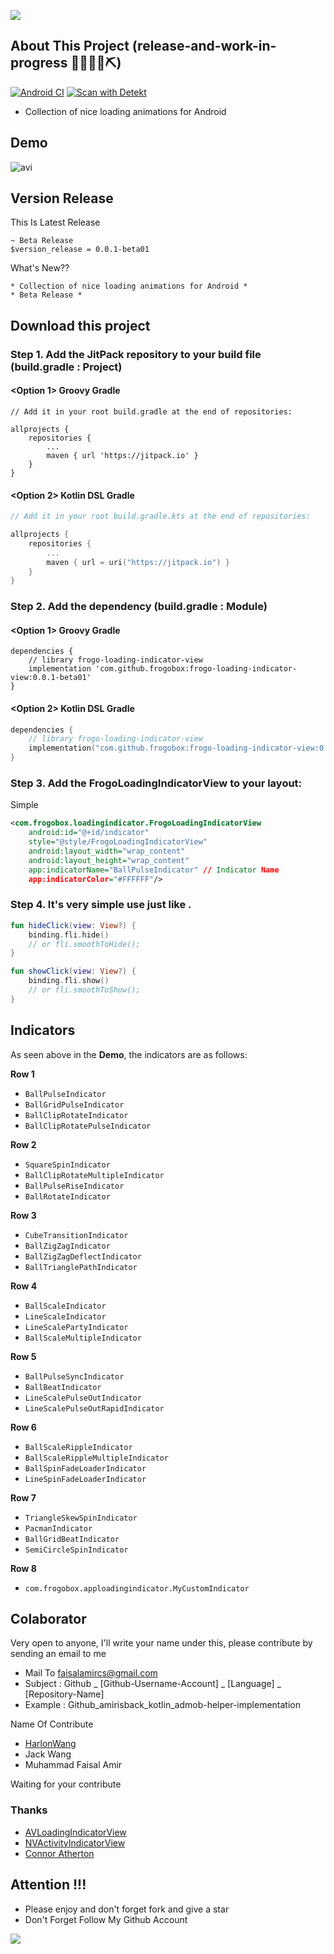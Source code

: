 ![](docs/image/banner.png?raw=true)

## About This Project (release-and-work-in-progress 👷🔧️👷‍♀️⛏)
[![Android CI](https://github.com/frogobox/frogo-loading-indicator-view/actions/workflows/android-ci.yml/badge.svg)](https://github.com/frogobox/frogo-loading-indicator-view/actions/workflows/android-ci.yml)
[![Scan with Detekt](https://github.com/frogobox/frogo-loading-indicator-view/actions/workflows/detekt.yml/badge.svg)](https://github.com/frogobox/frogo-loading-indicator-view/actions/workflows/detekt.yml)

- Collection of nice loading animations for Android

## Demo
![avi](docs/image/demo_apps.gif?raw=true)

## Version Release
This Is Latest Release

    ~ Beta Release
    $version_release = 0.0.1-beta01

What's New??

    * Collection of nice loading animations for Android *
    * Beta Release *

## Download this project

### Step 1. Add the JitPack repository to your build file (build.gradle : Project)

#### <Option 1> Groovy Gradle

    // Add it in your root build.gradle at the end of repositories:

    allprojects {
        repositories {
            ...
            maven { url 'https://jitpack.io' }
        }
    }

#### <Option 2> Kotlin DSL Gradle

```kotlin
// Add it in your root build.gradle.kts at the end of repositories:

allprojects {
    repositories {
        ...
        maven { url = uri("https://jitpack.io") }
    }
}
```

### Step 2. Add the dependency (build.gradle : Module)

#### <Option 1> Groovy Gradle

    dependencies {
        // library frogo-loading-indicator-view
        implementation 'com.github.frogobox:frogo-loading-indicator-view:0.0.1-beta01'
    }

#### <Option 2> Kotlin DSL Gradle

```kotlin
dependencies {
    // library frogo-loading-indicator-view
    implementation("com.github.frogobox:frogo-loading-indicator-view:0.0.1-beta01")
}
```

### Step 3. Add the FrogoLoadingIndicatorView to your layout:

Simple 

```xml
<com.frogobox.loadingindicator.FrogoLoadingIndicatorView
    android:id="@+id/indicator"
    style="@style/FrogoLoadingIndicatorView"
    android:layout_width="wrap_content"
    android:layout_height="wrap_content"
    app:indicatorName="BallPulseIndicator" // Indicator Name
    app:indicatorColor="#FFFFFF"/>
```

### Step 4. It's very simple use just like .
```kotlin
fun hideClick(view: View?) {
    binding.fli.hide()
    // or fli.smoothToHide();
}

fun showClick(view: View?) {
    binding.fli.show()
    // or fli.smoothToShow();
}
```

## Indicators

As seen above in the **Demo**, the indicators are as follows:

**Row 1**
 * `BallPulseIndicator`
 * `BallGridPulseIndicator`
 * `BallClipRotateIndicator`
 * `BallClipRotatePulseIndicator`

**Row 2**
 * `SquareSpinIndicator`
 * `BallClipRotateMultipleIndicator`
 * `BallPulseRiseIndicator`
 * `BallRotateIndicator`

**Row 3**
 * `CubeTransitionIndicator`
 * `BallZigZagIndicator`
 * `BallZigZagDeflectIndicator`
 * `BallTrianglePathIndicator`

**Row 4**
 * `BallScaleIndicator`
 * `LineScaleIndicator`
 * `LineScalePartyIndicator`
 * `BallScaleMultipleIndicator`

**Row 5**
 * `BallPulseSyncIndicator`
 * `BallBeatIndicator`
 * `LineScalePulseOutIndicator`
 * `LineScalePulseOutRapidIndicator`

**Row 6**
 * `BallScaleRippleIndicator`
 * `BallScaleRippleMultipleIndicator`
 * `BallSpinFadeLoaderIndicator`
 * `LineSpinFadeLoaderIndicator`

**Row 7**
 * `TriangleSkewSpinIndicator`
 * `PacmanIndicator`
 * `BallGridBeatIndicator`
 * `SemiCircleSpinIndicator`
 
**Row 8**
 * `com.frogobox.apploadingindicator.MyCustomIndicator`

## Colaborator
Very open to anyone, I'll write your name under this, please contribute by sending an email to me

- Mail To faisalamircs@gmail.com
- Subject : Github _ [Github-Username-Account] _ [Language] _ [Repository-Name]
- Example : Github_amirisback_kotlin_admob-helper-implementation

Name Of Contribute
- [HarlonWang](https://github.com/HarlonWang)
- Jack Wang
- Muhammad Faisal Amir

Waiting for your contribute

### Thanks
- [AVLoadingIndicatorView](https://github.com/HarlonWang/AVLoadingIndicatorView)
- [NVActivityIndicatorView](https://github.com/ninjaprox/NVActivityIndicatorView)
- [Connor Atherton](https://github.com/ConnorAtherton)

## Attention !!!
- Please enjoy and don't forget fork and give a star
- Don't Forget Follow My Github Account

![](docs/image/mad_score.png?raw=true)
